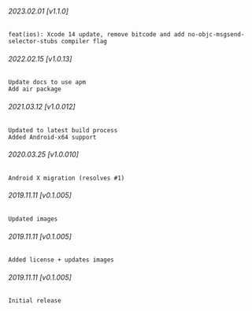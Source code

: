 

###### 2023.02.01 [v1.1.0]

```
feat(ios): Xcode 14 update, remove bitcode and add no-objc-msgsend-selector-stubs compiler flag
```


###### 2022.02.15 [v1.0.13]

```
Update docs to use apm
Add air package
```


###### 2021.03.12 [v1.0.012]

```
Updated to latest build process  
Added Android-x64 support
```


###### 2020.03.25 [v1.0.010]

```
Android X migration (resolves #1)
```


###### 2019.11.11 [v0.1.005]

```
Updated images
```


###### 2019.11.11 [v0.1.005]

```
Added license + updates images
```


###### 2019.11.11 [v0.1.005]

```
Initial release
```
